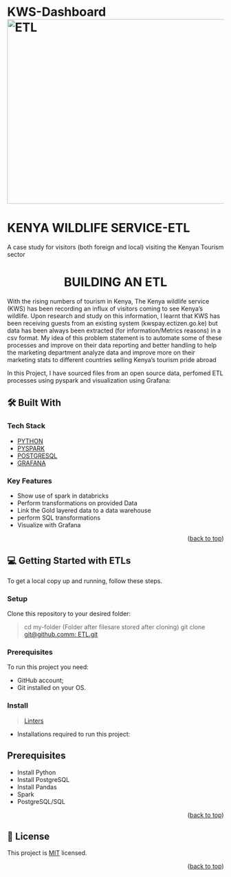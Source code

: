# KWS-Dashboard<img width="901" height="429" alt="ETL" src="https://github.com/user-attachments/assets/d0e74051-b25b-48ec-86b3-e3729052abd5" />

# KENYA WILDLIFE SERVICE-ETL

A case study for visitors (both foreign and local) visiting the Kenyan Tourism sector
<a name="readme-top"></a>

# <div align="center">BUILDING AN ETL</div>

With the rising numbers of tourism in Kenya, The Kenya wildlife service (KWS) has been recording an influx of visitors coming to see Kenya’s wildlife.
Upon research and study on this information, I learnt that KWS has been receiving guests from an existing system (kwspay.ectizen.go.ke) but data has been always been extracted (for information/Metrics reasons) in a csv format.
My idea of this problem statement is to automate some of these processes and improve on their data reporting and better handling to help the marketing department analyze data and improve more on their marketing stats to different countries selling Kenya’s tourism pride abroad


In this Project, I have sourced files from an open source data, perfomed ETL processes using pyspark and visualization using Grafana:

## 🛠 Built With <a name="built-with"></a>

### Tech Stack <a name="tech-stack"></a>

  <ul>
    <li><a href="https://microverse.notion.site/HTML-CSS-Get-a-head-start-275eb85fd34b4416aa06ec635d69cdaf">PYTHON</a></li> 
  <li><a href="https://microverse.notion.site/HTML-CSS-Get-a-head-start-275eb85fd34b4416aa06ec635d69cdaf">PYSPARK</a></li>
    <li><a href="https://microverse.notion.site/HTML-CSS-Get-a-head-start-275eb85fd34b4416aa06ec635d69cdaf">POSTGRESQL</a></li>
    <li><a href="https://microverse.notion.site/HTML-CSS-Get-a-head-start-275eb85fd34b4416aa06ec635d69cdaf">GRAFANA</a></li>

</ul>

###  Key Features <a name="key-features"></a>
- Show use of spark in databricks
- Perform transformations on provided Data
- Link the Gold layered data to a data warehouse
- perform SQL transformations
- Visualize with Grafana
<p align="right">(<a href="#readme-top">back to top</a>)</p>


## 💻 Getting Started with ETLs <a name="getting-started"></a>

To get a local copy up and running, follow these steps.


### Setup

Clone this repository to your desired folder:

> cd my-folder (Folder after filesare stored after cloning)
> git clone [git@github.comm: ETL.git](https://github.com/Jonathan-Rop/KWS-Dashboard.git)

### Prerequisites

To run this project you need:

- GitHub account;
- Git installed on your OS.

### Install

> [Linters](https://github.com/microverseinc/linters-config/tree/master/html-css-js)

- Installations required to run this project:

## Prerequisites
-  Install Python
-  Install PostgreSQL
-  Install Pandas
-  Spark
-  PostgreSQL/SQL

<p align="right">(<a href="#readme-top">back to top</a>)</p>

## 📝 License <a name="license"></a>

This project is [MIT](./MIT.md) licensed.

<p align="right">(<a href="#readme-top">back to top</a>)</p>

